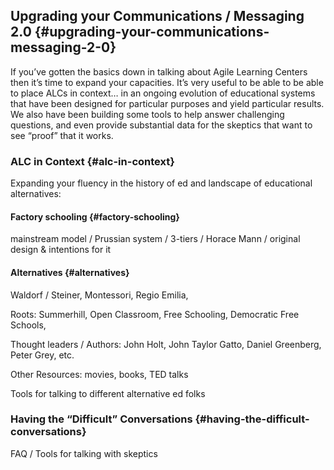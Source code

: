 ## Upgrading your Communications / Messaging 2.0 {#upgrading-your-communications-messaging-2-0}

If you’ve gotten the basics down in talking about Agile Learning Centers then it’s time to expand your capacities. It’s very useful to be able to be able to place ALCs in context… in an ongoing evolution of educational systems that have been designed for particular purposes and yield particular results. We also have been building some tools to help answer challenging questions, and even provide substantial data for the skeptics that want to see “proof” that it works.

### ALC in Context {#alc-in-context}

Expanding your fluency in the history of ed and landscape of educational alternatives:

#### Factory schooling {#factory-schooling}

mainstream model / Prussian system / 3-tiers / Horace Mann / original design & intentions for it

#### Alternatives {#alternatives}

Waldorf / Steiner, Montessori, Regio Emilia,

Roots: Summerhill, Open Classroom, Free Schooling, Democratic Free Schools,

Thought leaders / Authors: John Holt, John Taylor Gatto, Daniel Greenberg, Peter Grey, etc.

Other Resources: movies, books, TED talks

Tools for talking to different alternative ed folks

### Having the “Difficult” Conversations {#having-the-difficult-conversations}

FAQ / Tools for talking with skeptics